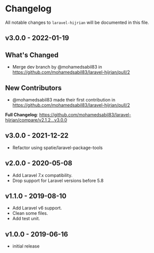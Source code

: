 # Changelog

All notable changes to `laravel-hijrian` will be documented in this file.

## v3.0.0 - 2022-01-19

## What's Changed

- Merge dev branch by @mohamedsabil83 in https://github.com/mohamedsabil83/laravel-hijrian/pull/2

## New Contributors

- @mohamedsabil83 made their first contribution in https://github.com/mohamedsabil83/laravel-hijrian/pull/2

**Full Changelog**: https://github.com/mohamedsabil83/laravel-hijrian/compare/v2.1.2...v3.0.0

## v3.0.0 - 2021-12-22

- Refactor using spatie/laravel-package-tools

## v2.0.0 - 2020-05-08

- Add Laravel 7.x compatibility.
- Drop support for Laravel versions before 5.8

## v1.1.0 - 2019-08-10

- Add Laravel v6 support.
- Clean some files.
- Add test unit.

## v1.0.0 - 2019-06-16

- initial release

